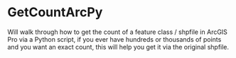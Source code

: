 # GetCountArcPy
Will walk through how to get the count of a feature class / shpfile in ArcGIS Pro via a Python script, if you ever have hundreds or thousands of points and you want
an exact count, this will help you get it via the original shpfile.
